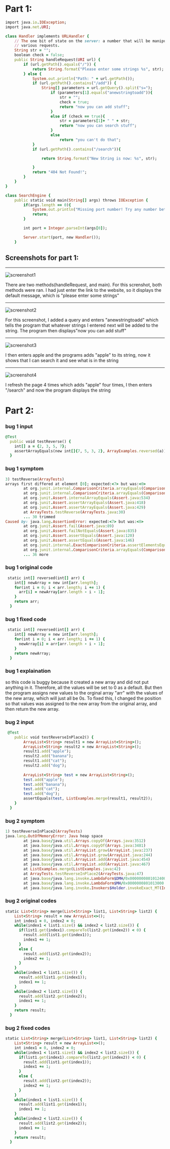 # Part 1:
```ruby
import java.io.IOException;
import java.net.URI;

class Handler implements URLHandler {
    // The one bit of state on the server: a number that will be manipulated by
    // various requests.
    String str = "";
    boolean check = false;
    public String handleRequest(URI url) {
        if (url.getPath().equals("/")) {
            return String.format("Please enter some strings %s", str);
        } else {
            System.out.println("Path: " + url.getPath());
            if (url.getPath().contains("/add")) {
                String[] parameters = url.getQuery().split("s=");
                    if (parameters[1].equals("anewstringtoadd")){
                        str = "";
                        check = true;
                        return "now you can add stuff";
                    }
                    else if (check == true){
                        str = parameters[1]+ " " + str;
                        return "now you can search stuff";
                    }
                    else
                        return "you can't do that";
            }
            if (url.getPath().contains("/search")){

                return String.format("New String is now: %s", str);

            }
            return "404 Not Found!";
        }
    }
}

class SearchEngine {
    public static void main(String[] args) throws IOException {
        if(args.length == 0){
            System.out.println("Missing port number! Try any number between 1024 to 49151");
            return;
        }

        int port = Integer.parseInt(args[0]);

        Server.start(port, new Handler());
    }
```
## Screenshots for part 1:
***
![screenshot1](https://github.com/josephjo7star/lab-report-week3/blob/main/1.png)

There are two methods(handleRequest, and main). For this screnshot, both methods were ran. I had just enter the link to the website, so it displays the default message, which is "please enter some strings"

***
![screenshot2](https://github.com/josephjo7star/lab-report-week3/blob/main/2.png)

For this screenshot, I added a query and enters "anewstringtoadd" which tells the program that whatever strings I entered next will be added to the string. The program then displays"now you can add stuff"

***
![screenshot3](https://github.com/josephjo7star/lab-report-week3/blob/main/3.png)

I then enters apple and the programs adds "apple" to its string, now it shows that I can search it and see what is in the string

***
![screenshot4](https://github.com/josephjo7star/lab-report-week3/blob/main/4.png)

I refresh the page 4 times which adds "apple" four times, I then enters "/search" and now the program displays the string

# Part 2:
### bug 1 input
```ruby
@Test
  public void testReverse() {
    int[] a = {2, 3, 5, 7};
    assertArrayEquals(new int[]{7, 5, 3, 2}, ArrayExamples.reversed(a));
  }
```
### bug 1 symptom
```ruby
3) testReverse(ArrayTests)
arrays first differed at element [0]; expected:<7> but was:<0>
        at org.junit.internal.ComparisonCriteria.arrayEquals(ComparisonCriteria.java:78)
        at org.junit.internal.ComparisonCriteria.arrayEquals(ComparisonCriteria.java:28)
        at org.junit.Assert.internalArrayEquals(Assert.java:534)
        at org.junit.Assert.assertArrayEquals(Assert.java:418)
        at org.junit.Assert.assertArrayEquals(Assert.java:429)
        at ArrayTests.testReverse(ArrayTests.java:30)
        ... 30 trimmed
Caused by: java.lang.AssertionError: expected:<7> but was:<0>
        at org.junit.Assert.fail(Assert.java:89)
        at org.junit.Assert.failNotEquals(Assert.java:835)
        at org.junit.Assert.assertEquals(Assert.java:120)
        at org.junit.Assert.assertEquals(Assert.java:146)
        at org.junit.internal.ExactComparisonCriteria.assertElementsEqual(ExactComparisonCriteria.java:8)
        at org.junit.internal.ComparisonCriteria.arrayEquals(ComparisonCriteria.java:76)
        ... 36 more
```
### bug 1 original code
```ruby
 static int[] reversed(int[] arr) {
    int[] newArray = new int[arr.length];
    for(int i = 0; i < arr.length; i += 1) {
      arr[i] = newArray[arr.length - i - 1];
    }
    return arr;
  }
```
### bug 1 fixed code
```ruby
 static int[] reversed(int[] arr) {
    int[] newArray = new int[arr.length];
    for(int i = 0; i < arr.length; i += 1) {
      newArray[i] = arr[arr.length - i - 1];
    }
    return newArray;
  }
```
### bug 1 explaination
so this code is buggy because it created a new array and did not put anything in it. Therefore, all the values will be set to 0 as a default. But then the program assigns new values to the orginal array "arr" with the values of the new array, which will just all be 0s. To fixed this, I changed the position so that values was assigned to the new array from the original array, and then return the new array.

### bug 2 input
```ruby
 @Test 
	public void testReverseInPlace2() {
		ArrayList<String> result1 = new ArrayList<String>();
		ArrayList<String> result2 = new ArrayList<String>();
		result1.add("apple");
		result2.add("banana");
		result1.add("cat");
		result2.add("dog");
		
		ArrayList<String> test = new ArrayList<String>();
		test.add("apple");
		test.add("banana");
		test.add("cat");
		test.add("dog");
		assertEquals(test, ListExamples.merge(result1, result2));
	}
  }
```
### bug 2 symptom
```ruby
1) testReverseInPlace2(ArrayTests)
java.lang.OutOfMemoryError: Java heap space
        at java.base/java.util.Arrays.copyOf(Arrays.java:3512)
        at java.base/java.util.Arrays.copyOf(Arrays.java:3481)
        at java.base/java.util.ArrayList.grow(ArrayList.java:237)
        at java.base/java.util.ArrayList.grow(ArrayList.java:244)
        at java.base/java.util.ArrayList.add(ArrayList.java:454)
        at java.base/java.util.ArrayList.add(ArrayList.java:467)
        at ListExamples.merge(ListExamples.java:42)
        at ArrayTests.testReverseInPlace2(ArrayTests.java:47)
        at java.base/java.lang.invoke.LambdaForm$DMH/0x0000000801012400.invokeVirtual(LambdaForm$DMH)
        at java.base/java.lang.invoke.LambdaForm$MH/0x0000000801013000.invoke(LambdaForm$MH)
        at java.base/java.lang.invoke.Invokers$Holder.invokeExact_MT(Invokers$Holder)
```
### bug 2 original codes
```ruby
static List<String> merge(List<String> list1, List<String> list2) {
    List<String> result = new ArrayList<>();
    int index1 = 0, index2 = 0;
    while(index1 < list1.size() && index2 < list2.size()) {
      if(list1.get(index1).compareTo(list2.get(index2)) < 0) {
        result.add(list1.get(index1));
        index1 += 1;
      }
      else {
        result.add(list2.get(index2));
        index2 += 1;
      }
    }
    while(index1 < list1.size()) {
      result.add(list1.get(index1));
      index1 += 1;
    }
    while(index2 < list2.size()) {
      result.add(list2.get(index2));
      index1 += 1;
    }
    return result;
  }
```
### bug 2 fixed codes
```ruby
static List<String> merge(List<String> list1, List<String> list2) {
    List<String> result = new ArrayList<>();
    int index1 = 0, index2 = 0;
    while(index1 < list1.size() && index2 < list2.size()) {
      if(list1.get(index1).compareTo(list2.get(index2)) < 0) {
        result.add(list1.get(index1));
        index1 += 1;
      }
      else {
        result.add(list2.get(index2));
        index2 += 1;
      }
    }
    while(index1 < list1.size()) {
      result.add(list1.get(index1));
      index1 += 1;
    }
    while(index2 < list2.size()) {
      result.add(list2.get(index2));
      index1 += 1;
    }
    return result;
  }
```
